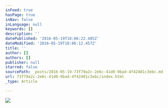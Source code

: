 ```yaml
---
inFeed: true
hasPage: true
inNav: false
inLanguage: null
keywords: []
description: ''
datePublished: '2016-05-19T18:06:22.485Z'
dateModified: '2016-05-19T18:06:12.457Z'
title: ''
author: []
authors: []
publisher: null
starred: false
sourcePath: _posts/2016-05-19-73f79a2c-2e6c-41d0-9bad-4f42481c3ebc.md
url: 73f79a2c-2e6c-41d0-9bad-4f42481c3ebc/index.html
_type: Article

---
```

![](https://the-grid-user-content.s3-us-west-2.amazonaws.com/f825746f-4ce3-4d9b-8a9b-0d260ad805c3.png)